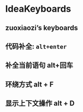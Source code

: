 # IdeaKeyboards

## zuoxiaozi’s keyboards

## 代码补全: `alt+enter`

## 补全当前语句  alt+回车

## 环绕方式  alt + F

## 显示上下文操作 alt + D
